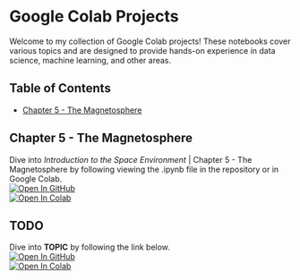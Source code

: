 # Google Colab Projects

Welcome to my collection of Google Colab projects! These notebooks cover various topics and are designed to provide hands-on experience in data science, machine learning, and other areas.

## Table of Contents

- [Chapter 5 - The Magnetosphere](#chapter-5)

## Chapter 5 - The Magnetosphere

Dive into *Introduction to the Space Environment* | Chapter 5 - The Magnetosphere by following viewing the .ipynb file in the repository or in Google Colab.  
[![Open In GitHub](https://img.shields.io/badge/GitHub-100000?style=for-the-badge&logo=github&logoColor=white)](https://github.com/davidbeard741/Google-Colab-Public/blob/main/chapter_5.ipynb)  
[![Open In Colab](https://colab.research.google.com/assets/colab-badge.svg)](https://colab.research.google.com/gist/davidbeard741/4834d88faec49438a5564d86fd108916/chapter-5.ipynb)


## TODO

Dive into **TOPIC** by following the link below.  
[![Open In GitHub](https://img.shields.io/badge/GitHub-100000?style=for-the-badge&logo=github&logoColor=white)](https://arcticfrenz.com)  
[![Open In Colab](https://colab.research.google.com/assets/colab-badge.svg)](https://colab.research.google.com)
